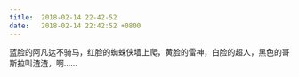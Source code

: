```yaml
---
title:  2018-02-14 22-42-52
date:   2018-02-14 22:42:52 +0800
---
```


蓝脸的阿凡达不骑马，红脸的蜘蛛侠墙上爬，黄脸的雷神，白脸的超人，黑色的哥斯拉叫渣渣，啊……

<!--189-->

